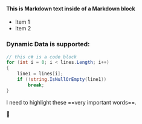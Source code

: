#### This is Markdown text inside of a Markdown block

* Item 1
* Item 2
 
### Dynamic Data is supported:

```csharp
// this c# is a code block
for (int i = 0; i < lines.Length; i++)
{
    line1 = lines[i];
    if (!string.IsNullOrEmpty(line1))
        break;
}
```

I need to highlight these ==very important words==.

:open_book: